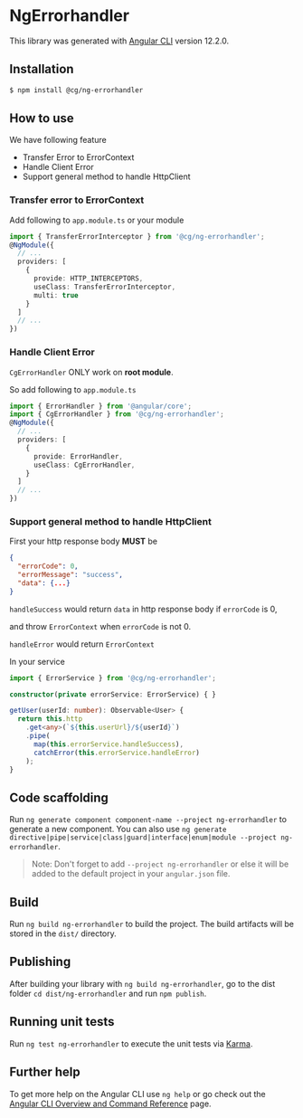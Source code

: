 # NgErrorhandler

This library was generated with [Angular CLI](https://github.com/angular/angular-cli) version 12.2.0.

## Installation
```sh
$ npm install @cg/ng-errorhandler
```

## How to use

We have following feature
* Transfer Error to ErrorContext
* Handle Client Error
* Support general method to handle HttpClient

### Transfer error to ErrorContext
Add following to `app.module.ts` or your module
```ts
import { TransferErrorInterceptor } from '@cg/ng-errorhandler';
@NgModule({
  // ...
  providers: [
    {
      provide: HTTP_INTERCEPTORS,
      useClass: TransferErrorInterceptor,
      multi: true
    }
  ]
  // ...
})
```

### Handle Client Error
`CgErrorHandler` ONLY work on **root module**.

So add following to `app.module.ts`
```ts
import { ErrorHandler } from '@angular/core';
import { CgErrorHandler } from '@cg/ng-errorhandler';
@NgModule({
  // ...
  providers: [
    {
      provide: ErrorHandler,
      useClass: CgErrorHandler,
    }
  ]
  // ...
})
```

### Support general method to handle HttpClient
First your http response body **MUST** be
```json
{
  "errorCode": 0,
  "errorMessage": "success",
  "data": {...}
}
```
`handleSuccess` would return `data` in http response body if `errorCode` is 0, 

and throw `ErrorContext` when `errorCode` is not 0.

`handleError` would return `ErrorContext`

In your service
```ts
import { ErrorService } from '@cg/ng-errorhandler';

constructor(private errorService: ErrorService) { }

getUser(userId: number): Observable<User> {
  return this.http
    .get<any>(`${this.userUrl}/${userId}`)
    .pipe(
      map(this.errorService.handleSuccess),
      catchError(this.errorService.handleError)
    );
}
```

## Code scaffolding

Run `ng generate component component-name --project ng-errorhandler` to generate a new component. You can also use `ng generate directive|pipe|service|class|guard|interface|enum|module --project ng-errorhandler`.
> Note: Don't forget to add `--project ng-errorhandler` or else it will be added to the default project in your `angular.json` file. 

## Build

Run `ng build ng-errorhandler` to build the project. The build artifacts will be stored in the `dist/` directory.

## Publishing

After building your library with `ng build ng-errorhandler`, go to the dist folder `cd dist/ng-errorhandler` and run `npm publish`.

## Running unit tests

Run `ng test ng-errorhandler` to execute the unit tests via [Karma](https://karma-runner.github.io).

## Further help

To get more help on the Angular CLI use `ng help` or go check out the [Angular CLI Overview and Command Reference](https://angular.io/cli) page.
